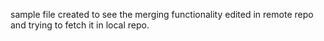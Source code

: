 sample file created to see the merging functionality
edited in remote repo and trying to fetch it in local repo.
